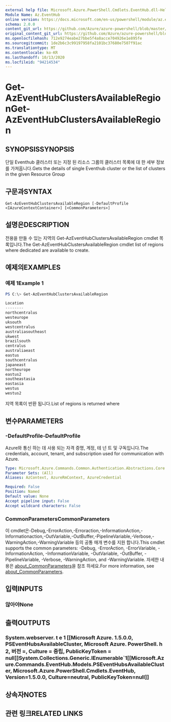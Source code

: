 ```yaml
---
external help file: Microsoft.Azure.PowerShell.Cmdlets.EventHub.dll-Help.xml
Module Name: Az.EventHub
online version: https://docs.microsoft.com/en-us/powershell/module/az.eventhub/get-azeventhubclustersavailableregion
schema: 2.0.0
content_git_url: https://github.com/Azure/azure-powershell/blob/master/src/EventHub/EventHub/help/Get-AzEventHubClustersAvailableRegion.md
original_content_git_url: https://github.com/Azure/azure-powershell/blob/master/src/EventHub/EventHub/help/Get-AzEventHubClustersAvailableRegion.md
ms.openlocfilehash: 712e9274eabe27bbe5f4a8acce704926e1e895fe
ms.sourcegitcommit: 1de2b6c3c99197958fa2101bc37680e7507f91ac
ms.translationtype: MT
ms.contentlocale: ko-KR
ms.lasthandoff: 10/13/2020
ms.locfileid: "94214534"
---
```

# <span data-ttu-id="b0f0c-101">Get-AzEventHubClustersAvailableRegion</span><span class="sxs-lookup"><span data-stu-id="b0f0c-101">Get-AzEventHubClustersAvailableRegion</span></span>

## <span data-ttu-id="b0f0c-102">SYNOPSIS</span><span class="sxs-lookup"><span data-stu-id="b0f0c-102">SYNOPSIS</span></span>
<span data-ttu-id="b0f0c-103">단일 Eventhub 클러스터 또는 지정 된 리소스 그룹의 클러스터 목록에 대 한 세부 정보를 가져옵니다.</span><span class="sxs-lookup"><span data-stu-id="b0f0c-103">Gets the details of single Eventhub cluster or the list of clusters in the given Resource Group</span></span>

## <span data-ttu-id="b0f0c-104">구문과</span><span class="sxs-lookup"><span data-stu-id="b0f0c-104">SYNTAX</span></span>

```
Get-AzEventHubClustersAvailableRegion [-DefaultProfile <IAzureContextContainer>] [<CommonParameters>]
```

## <span data-ttu-id="b0f0c-105">설명은</span><span class="sxs-lookup"><span data-stu-id="b0f0c-105">DESCRIPTION</span></span>
<span data-ttu-id="b0f0c-106">전용을 만들 수 있는 지역의 Get-AzEventHubClustersAvailableRegion cmdlet 목록입니다.</span><span class="sxs-lookup"><span data-stu-id="b0f0c-106">The Get-AzEventHubClustersAvailableRegion cmdlet list of regions where dedicated are available to create.</span></span>

## <span data-ttu-id="b0f0c-107">예제의</span><span class="sxs-lookup"><span data-stu-id="b0f0c-107">EXAMPLES</span></span>

### <span data-ttu-id="b0f0c-108">예제 1</span><span class="sxs-lookup"><span data-stu-id="b0f0c-108">Example 1</span></span>
```powershell
PS C:\> Get-AzEventHubClustersAvailableRegion

Location
--------
northcentralus
westeurope
uksouth
westcentralus
australiasoutheast
ukwest
brazilsouth
centralus
australiaeast
eastus
southcentralus
japaneast
northeurope
eastus2
southeastasia
eastasia
westus
westus2
```

<span data-ttu-id="b0f0c-109">지역 목록이 반환 됩니다.</span><span class="sxs-lookup"><span data-stu-id="b0f0c-109">List of regions is returned where</span></span>

## <span data-ttu-id="b0f0c-110">변수</span><span class="sxs-lookup"><span data-stu-id="b0f0c-110">PARAMETERS</span></span>

### <span data-ttu-id="b0f0c-111">-DefaultProfile</span><span class="sxs-lookup"><span data-stu-id="b0f0c-111">-DefaultProfile</span></span>
<span data-ttu-id="b0f0c-112">Azure와 통신 하는 데 사용 되는 자격 증명, 계정, 테 넌 트 및 구독입니다.</span><span class="sxs-lookup"><span data-stu-id="b0f0c-112">The credentials, account, tenant, and subscription used for communication with Azure.</span></span>

```yaml
Type: Microsoft.Azure.Commands.Common.Authentication.Abstractions.Core.IAzureContextContainer
Parameter Sets: (All)
Aliases: AzContext, AzureRmContext, AzureCredential

Required: False
Position: Named
Default value: None
Accept pipeline input: False
Accept wildcard characters: False
```

### <span data-ttu-id="b0f0c-113">CommonParameters</span><span class="sxs-lookup"><span data-stu-id="b0f0c-113">CommonParameters</span></span>
<span data-ttu-id="b0f0c-114">이 cmdlet은-Debug,-ErrorAction,-Erroraction,-InformationAction,-Informationaction,-OutVariable,-OutBuffer,-PipelineVariable,-Verbose,-WarningAction,-WarningVariable 등의 공통 매개 변수를 지원 합니다.</span><span class="sxs-lookup"><span data-stu-id="b0f0c-114">This cmdlet supports the common parameters: -Debug, -ErrorAction, -ErrorVariable, -InformationAction, -InformationVariable, -OutVariable, -OutBuffer, -PipelineVariable, -Verbose, -WarningAction, and -WarningVariable.</span></span> <span data-ttu-id="b0f0c-115">자세한 내용은 [about_CommonParameters](http://go.microsoft.com/fwlink/?LinkID=113216)을 참조 하세요.</span><span class="sxs-lookup"><span data-stu-id="b0f0c-115">For more information, see [about_CommonParameters](http://go.microsoft.com/fwlink/?LinkID=113216).</span></span>

## <span data-ttu-id="b0f0c-116">입력</span><span class="sxs-lookup"><span data-stu-id="b0f0c-116">INPUTS</span></span>

### <span data-ttu-id="b0f0c-117">않아야</span><span class="sxs-lookup"><span data-stu-id="b0f0c-117">None</span></span>

## <span data-ttu-id="b0f0c-118">출력</span><span class="sxs-lookup"><span data-stu-id="b0f0c-118">OUTPUTS</span></span>

### <span data-ttu-id="b0f0c-119">System.webserver. t e 1 [[Microsoft Azure. 1.5.0.0, PSEventHubsAvailableCluster, Microsoft Azure. PowerShell. h 2, 버전 =, Culture = 중립, PublicKeyToken = null]]</span><span class="sxs-lookup"><span data-stu-id="b0f0c-119">System.Collections.Generic.IEnumerable\`1[[Microsoft.Azure.Commands.EventHub.Models.PSEventHubsAvailableCluster, Microsoft.Azure.PowerShell.Cmdlets.EventHub, Version=1.5.0.0, Culture=neutral, PublicKeyToken=null]]</span></span>

## <span data-ttu-id="b0f0c-120">상속자</span><span class="sxs-lookup"><span data-stu-id="b0f0c-120">NOTES</span></span>

## <span data-ttu-id="b0f0c-121">관련 링크</span><span class="sxs-lookup"><span data-stu-id="b0f0c-121">RELATED LINKS</span></span>
